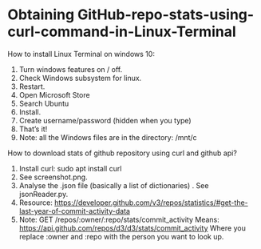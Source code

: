 # Obtaining GitHub-repo-stats-using-curl-command-in-Linux-Terminal

How to install Linux Terminal on windows 10: 
1.	Turn windows features on / off.
2.	Check Windows subsystem for linux.
3.	Restart.
4.	Open Microsoft Store
5.	Search Ubuntu
6.	Install.
7.	Create username/password (hidden when you type)
8.	That’s it!
9.	Note: all the Windows files are in the directory: /mnt/c

How to download stats of github repository using curl and github api?
1.	Install curl: sudo apt install curl
2.	See screenshot.png. 
3.	Analyse the .json file (basically a list of dictionaries) . See jsonReader.py.
4.	Resource: https://developer.github.com/v3/repos/statistics/#get-the-last-year-of-commit-activity-data
5.	Note: 
GET /repos/:owner/:repo/stats/commit_activity
Means: https://api.github.com/repos/d3/d3/stats/commit_activity
Where you replace :owner and :repo with the person you want to look up. 
